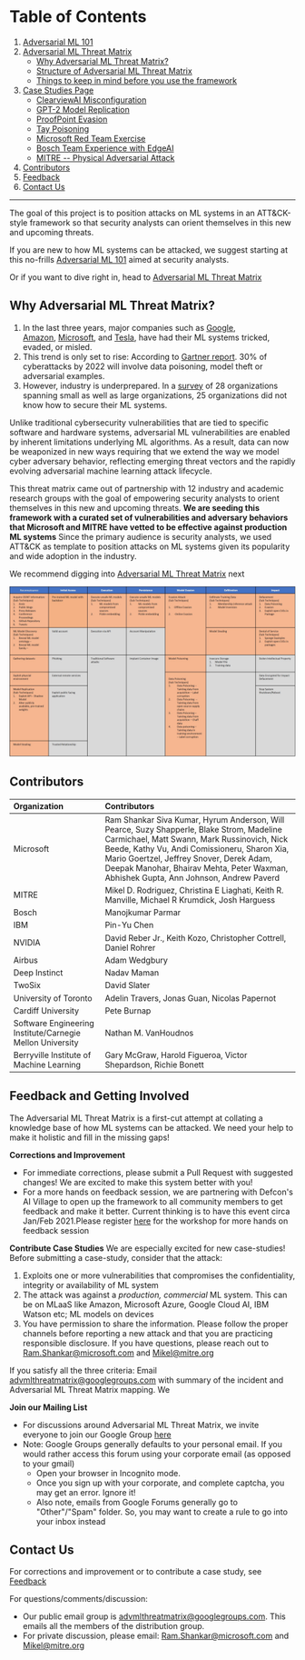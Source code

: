 # Table of Contents
1. [Adversarial ML 101](/pages/adversarial-ml-101.md)
2. [Adversarial ML Threat Matrix](/pages/adversarial-ml-threat-matrix.md)
    - [Why Adversarial ML Threat Matrix?](#why-adversarial-ml-threat-matrix)
    - [Structure of Adversarial ML Threat Matrix](/pages/adversarial-ml-threat-matrix.md#Structure-of-Adversarial-ML-Threat-Matrix)
    - [Things to keep in mind before you use the framework](/pages/things-to-keep-in-mind-before-you-use-the-framework.md)
8. [Case Studies Page](/pages/case-studies-page.md)
    - [ClearviewAI Misconfiguration](/pages/case-studies-page.md#clearviewai-misconfiguration)
    - [GPT-2 Model Replication](/pages/case-studies-page.md#gpt-2-model-replication)
    - [ProofPoint Evasion](/pages/case-studies-page.md#proofpoint-evasion)
    - [Tay Poisoning](/pages/case-studies-page.md#tay-poisoning)
    - [Microsoft Red Team Exercise](/pages/case-studies-page.md#microsoft-red-team-exercise)
    - [Bosch Team Experience with EdgeAI ](/pages/case-studies-page.md#bosch-team-experience-with-edgeai)
    - [MITRE -- Physical Adversarial Attack](/pages/case-studies-page.md#mitre-physical-adversarial-examples-tbd)
5. [Contributors](#contributors)
6. [Feedback](#feedback-and-getting-involved)
6. [Contact Us](#contact-us)
---- 

The goal of this project is to position attacks on ML systems in an ATT&CK-style framework so that security analysts can orient themselves
in this new and upcoming threats.

If you are new to how ML systems can be attacked, we suggest starting at this no-frills [Adversarial ML 101](/pages/adversarial-ml-101.md) aimed at security analysts. 

Or if you want to dive right in, head to [Adversarial ML Threat Matrix](/pages/adversarial-ml-threat-matrix.md)

## Why Adversarial ML Threat Matrix? 
1.  In the last three years, major companies such as [Google](https://www.zdnet.com/article/googles-best-image-recognition-system-flummoxed-by-fakes/), [Amazon](https://www.fastcompany.com/90240975/alexa-can-be-hacked-by-chirping-birds), [Microsoft](https://www.theguardian.com/technology/2016/mar/24/tay-microsofts-ai-chatbot-gets-a-crash-course-in-racism-from-twitter), and [Tesla](https://spectrum.ieee.org/cars-that-think/transportation/self-driving/three-small-stickers-on-road-can-steer-tesla-autopilot-into-oncoming-lane), have had their ML systems tricked, evaded, or misled.
2.  This trend is only set to rise: According to [Gartner report](https://www.gartner.com/doc/3939991). 30% of cyberattacks by 2022 will involve data poisoning, model     theft or adversarial examples.
3.  However, industry is underprepared. In a [survey](https://arxiv.org/pdf/2002.05646.pdf) of 28 organizations spanning small as well as large organizations, 25           organizations did not know how to secure their ML systems.

Unlike traditional cybersecurity vulnerabilities that are tied to specific software and hardware systems, adversarial ML vulnerabilities are enabled by inherent limitations underlying ML algorithms. As a result, data can now be weaponized in new ways requiring that we extend the way we model cyber adversary behavior, reflecting emerging threat vectors and the rapidly evolving adversarial machine learning attack lifecycle.

This threat matrix came out of partnership with 12 industry and academic research groups with the goal of empowering security analysts to orient themselves in this new and upcoming threats. **We are seeding this framework with a curated set of vulnerabilities and adversary behaviors that Microsoft and MITRE have vetted to be effective against production ML systems** Since the primary audience is security analysts, we used ATT&CK as template to position attacks on ML systems given its popularity and wide adoption in the industry.

We recommend digging into [Adversarial ML Threat Matrix](/pages/adversarial-ml-threat-matrix.md) next




![alt text](images/AdvMLThreatMatrix.jpg)


## Contributors

| **Organization**    | **Contributors**    |
| :---                | :---                |
| Microsoft           | Ram Shankar Siva Kumar, Hyrum Anderson, Will Pearce, Suzy Shapperle, Blake Strom, Madeline Carmichael, Matt Swann, Mark Russinovich, Nick Beede, Kathy Vu, Andi Comissioneru, Sharon Xia, Mario Goertzel, Jeffrey Snover, Derek Adam, Deepak Manohar, Bhairav Mehta, Peter Waxman, Abhishek Gupta, Ann Johnson, Andrew Paverd  |
| MITRE               | Mikel D. Rodriguez, Christina E Liaghati, Keith R. Manville, Michael R Krumdick, Josh Harguess |
| Bosch               | Manojkumar Parmar |
| IBM                 | Pin-Yu Chen       |
| NVIDIA              | David Reber Jr., Keith Kozo, Christopher Cottrell, Daniel Rohrer |
| Airbus              | Adam Wedgbury     |
| Deep Instinct       | Nadav Maman       |
| TwoSix              | David Slater      |
| University of Toronto | Adelin Travers, Jonas Guan, Nicolas Papernot |
| Cardiff University  | Pete Burnap |
| Software Engineering Institute/Carnegie Mellon University | Nathan M. VanHoudnos | 
| Berryville Institute of Machine Learning | Gary McGraw, Harold Figueroa, Victor Shepardson, Richie Bonett|

## Feedback and Getting Involved 

The Adversarial ML Threat Matrix is a first-cut attempt at collating a knowledge base of how ML systems can be attacked. We need your help to make it holistic and fill in the missing gaps!

**Corrections and Improvement**

-   For immediate corrections, please submit a Pull Request with suggested changes! We are excited to make this system better with you!
-   For a more hands on feedback session, we are partnering with Defcon's AI Village to open up the framework to all community members to get feedback and make it better. Current thinking is to have this event circa
Jan/Feb 2021.Please register [here](https://docs.google.com/forms/d/e/1FAIpQLSdqtuE0v7qBRsGUUWDrzUEenHCdv-HNP1IiLil67dgpXtHqQw/viewform) for the workshop for more hands on feedback session

**Contribute Case Studies**
We are especially excited for new case-studies! Before submitting a case-study, consider that the attack:
1.  Exploits one or more vulnerabilities that compromises the confidentiality, integrity or availability of ML system 
2.  The attack was against a *production, commercial* ML system. This can be on MLaaS like Amazon, Microsoft Azure, Google Cloud AI, IBM Watson etc; ML models on devices 
3.  You have permission to share the information. Please follow the proper channels before reporting a new attack and that you are practicing responsible disclosure. If you have questions, please reach out to <Ram.Shankar@microsoft.com> and <Mikel@mitre.org>

If you satisfy all the three criteria: Email advmlthreatmatrix@googlegroups.com with summary of the incident and Adversarial ML Threat Matrix mapping. We 


**Join our Mailing List**

- For discussions around Adversarial ML Threat Matrix, we invite everyone to join our Google Group [here](https://groups.google.com/forum/#!forum/advmlthreatmatrix/join)
- Note: Google Groups generally defaults to your personal email. If you would rather access this forum using your corporate email (as opposed to your gmail)
  - Open your browser in Incognito mode.
  - Once you sign up with your corporate, and complete captcha, you may get an error. Ignore it!
  - Also note, emails from Google Forums generally go to "Other"/"Spam" folder. So, you may want to create a rule to go into your inbox instead

 
 ## Contact Us
For corrections and improvement or to contribute a case study, see [Feedback](#feedback-and-getting-involved)

For questions/comments/discussion: 
-  Our public email group is advmlthreatmatrix@googlegroups.com. This emails all the members of the distribution group. 
-  For private discussion, please email: <Ram.Shankar@microsoft.com> and <Mikel@mitre.org>

